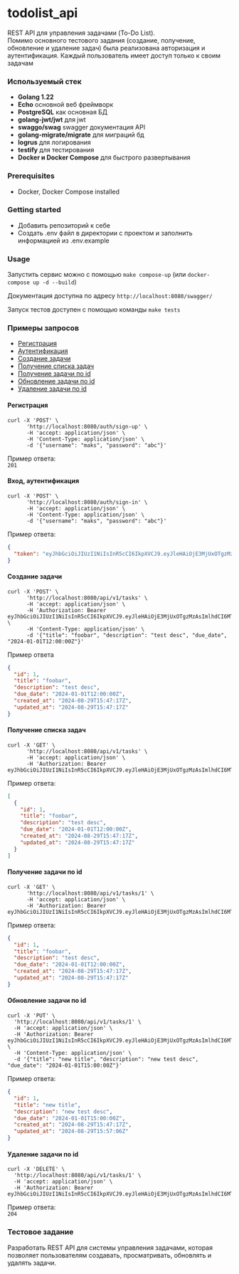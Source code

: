 # todolist_api

REST API для управления задачами (To-Do List).   
Помимо основного тестового задания (создание, получение, обновление и удаление задач) была реализована авторизация и аутентификация. 
Каждый пользователь имеет доступ только к своим задачам


### Используемый стек

* **Golang 1.22**
* **Echo** основной веб фреймворк
* **PostgreSQL** как основная БД
* **golang-jwt/jwt** для jwt
* **swaggo/swag** swagger документация API
* **golang-migrate/migrate** для миграций бд
* **logrus** для логирования
* **testify** для тестирования
* **Docker и Docker Compose** для быстрого развертывания


### Prerequisites
- Docker, Docker Compose installed

### Getting started

* Добавить репозиторий к себе
* Создать .env файл в директории с проектом и заполнить информацией из .env.example

### Usage

Запустить сервис можно с помощью `make compose-up` (или `docker-compose up -d --build`)

Документация доступна по адресу `http://localhost:8080/swagger/`

Запуск тестов доступен с помощью команды `make tests`


### Примеры запросов

* [Регистрация](#регистрация)
* [Аутентификация](#вход-аутентификация)
* [Создание задачи](#создание-задачи)
* [Получение списка задач](#получение-списка-задач)
* [Получение задачи по id](#получение-задачи-по-id)
* [Обновление задачи по id](#обновление-задачи-по-id)
* [Удаление задачи по id](#удаление-задачи-по-id)


#### Регистрация
```shell
curl -X 'POST' \
      'http://localhost:8080/auth/sign-up' \
      -H 'accept: application/json' \
      -H 'Content-Type: application/json' \
      -d '{"username": "maks", "password": "abc"}'
```
Пример ответа:  
`201`


#### Вход, аутентификация
```shell
curl -X 'POST' \
      'http://localhost:8080/auth/sign-in' \
      -H 'accept: application/json' \
      -H 'Content-Type: application/json' \
      -d '{"username": "maks", "password": "abc"}'
```

Пример ответа:
```json
{
  "token": "eyJhbGciOiJIUzI1NiIsInR5cCI6IkpXVCJ9.eyJleHAiOjE3MjUxOTgzMzAsImlhdCI6MTcyNDkzOTEzMCwidXNlcm5hbWUiOiJtYWtzIn0.moGyejLn8y4iUEjMr4Q1IgwDeAsyr4Q0rIIO3iycxaA"
}
```


#### Создание задачи
```shell
curl -X 'POST' \
      'http://localhost:8080/api/v1/tasks' \
      -H 'accept: application/json' \
      -H 'Authorization: Bearer eyJhbGciOiJIUzI1NiIsInR5cCI6IkpXVCJ9.eyJleHAiOjE3MjUxOTgzMzAsImlhdCI6MTcyNDkzOTEzMCwidXNlcm5hbWUiOiJtYWtzIn0.moGyejLn8y4iUEjMr4Q1IgwDeAsyr4Q0rIIO3iycxaA' \
      -H 'Content-Type: application/json' \
      -d '{"title": "foobar", "description": "test desc", "due_date", "2024-01-01T12:00:00Z"}'
```

Пример ответа
```json
{
  "id": 1,
  "title": "foobar",
  "description": "test desc",
  "due_date": "2024-01-01T12:00:00Z",
  "created_at": "2024-08-29T15:47:17Z",
  "updated_at": "2024-08-29T15:47:17Z"
}
```


#### Получение списка задач
```shell
curl -X 'GET' \
      'http://localhost:8080/api/v1/tasks' \
      -H 'accept: application/json' \
      -H 'Authorization: Bearer eyJhbGciOiJIUzI1NiIsInR5cCI6IkpXVCJ9.eyJleHAiOjE3MjUxOTgzMzAsImlhdCI6MTcyNDkzOTEzMCwidXNlcm5hbWUiOiJtYWtzIn0.moGyejLn8y4iUEjMr4Q1IgwDeAsyr4Q0rIIO3iycxaA'
```

Пример ответа:
```json
[
  {
    "id": 1,
    "title": "foobar",
    "description": "test desc",
    "due_date": "2024-01-01T12:00:00Z",
    "created_at": "2024-08-29T15:47:17Z",
    "updated_at": "2024-08-29T15:47:17Z"
  }
]
```


#### Получение задачи по id
```shell
curl -X 'GET' \
      'http://localhost:8080/api/v1/tasks/1' \
      -H 'accept: application/json' \
      -H 'Authorization: Bearer eyJhbGciOiJIUzI1NiIsInR5cCI6IkpXVCJ9.eyJleHAiOjE3MjUxOTgzMzAsImlhdCI6MTcyNDkzOTEzMCwidXNlcm5hbWUiOiJtYWtzIn0.moGyejLn8y4iUEjMr4Q1IgwDeAsyr4Q0rIIO3iycxaA'
```

Пример ответа:
```json
{
  "id": 1,
  "title": "foobar",
  "description": "test desc",
  "due_date": "2024-01-01T12:00:00Z",
  "created_at": "2024-08-29T15:47:17Z",
  "updated_at": "2024-08-29T15:47:17Z"
}
```


#### Обновление задачи по id
```shell
curl -X 'PUT' \
  'http://localhost:8080/api/v1/tasks/1' \
  -H 'accept: application/json' \
  -H 'Authorization: Bearer eyJhbGciOiJIUzI1NiIsInR5cCI6IkpXVCJ9.eyJleHAiOjE3MjUxOTgzMzAsImlhdCI6MTcyNDkzOTEzMCwidXNlcm5hbWUiOiJtYWtzIn0.moGyejLn8y4iUEjMr4Q1IgwDeAsyr4Q0rIIO3iycxaA' \
  -H 'Content-Type: application/json' \
  -d '{"title": "new title", "description": "new test desc", "due_date": "2024-01-01T15:00:00Z"}'
```

Пример ответа:
```json
{
  "id": 1,
  "title": "new title",
  "description": "new test desc",
  "due_date": "2024-01-01T15:00:00Z",
  "created_at": "2024-08-29T15:47:17Z",
  "updated_at": "2024-08-29T15:57:06Z"
}
```


#### Удаление задачи по id
```shell
curl -X 'DELETE' \
  'http://localhost:8080/api/v1/tasks/1' \
  -H 'accept: application/json' \
  -H 'Authorization: Bearer eyJhbGciOiJIUzI1NiIsInR5cCI6IkpXVCJ9.eyJleHAiOjE3MjUxOTgzMzAsImlhdCI6MTcyNDkzOTEzMCwidXNlcm5hbWUiOiJtYWtzIn0.moGyejLn8y4iUEjMr4Q1IgwDeAsyr4Q0rIIO3iycxaA'
```

Пример ответа:  
`204`


### Тестовое задание
Разработать REST API для системы управления задачами, которая позволяет пользователям создавать, просматривать, обновлять и удалять задачи.